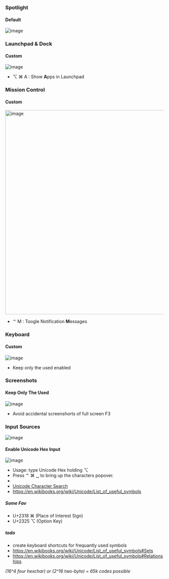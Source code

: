 ### Spotlight

#### Default
![image](https://user-images.githubusercontent.com/82016952/179382247-647daac9-a9ff-4c7f-8aa2-966bf9dff21d.png)


### Launchpad & Dock

#### Custom
![image](https://user-images.githubusercontent.com/82016952/179383826-929f9496-2876-4a5e-8b40-674373d34787.png)

* ⌥ ⌘ A : Show **A**pps in Launchpad

### Mission Control
#### Custom
<img width="648" alt="image" src="https://user-images.githubusercontent.com/82016952/179380890-d26ff0d8-8ab0-40c1-864b-f0a28317bd3f.png">

* ⌃ M : Toogle Notification **M**essages

### Keyboard
#### Custom

![image](https://user-images.githubusercontent.com/82016952/179381227-27b0600c-950f-40a7-ac21-81a5c223f7ca.png)
* Keep only the used enabled

### Screenshots
#### Keep Only The Used
![image](https://user-images.githubusercontent.com/82016952/179381388-48f5d393-3bf2-47f0-9012-30cdbf2fbf42.png)

-  Avoid accidental screenshorts of full screen F3


### Input Sources

![image](https://user-images.githubusercontent.com/82016952/179381654-2b259a5c-6d59-48b5-8a38-dd63e62d798d.png)
#### Enable Unicode Hex Input
![image](https://user-images.githubusercontent.com/82016952/179381675-80bada3c-99b2-40de-bee6-44b1a4cc27e0.png)
* Usage: type Unicode Hex holding ⌥ 
* Press ⌃ ⌘ ␣ to bring up the characters popover.
* 
* [Unicode Character Search](https://www.fileformat.info/info/unicode/char/search.htm)
* https://en.wikibooks.org/wiki/Unicode/List_of_useful_symbols

##### Some Fav
* U+2318 ⌘ (Place of Interest Sign)
* U+2325 ⌥ (Option Key)

##### todo
* create keyboard shortcuts for frequantly used symbols 
* https://en.wikibooks.org/wiki/Unicode/List_of_useful_symbols#Sets
* https://en.wikibooks.org/wiki/Unicode/List_of_useful_symbols#Relationships


_(16^4 four hexchar) or (2^16 two-byte) = 65k codes possible_



